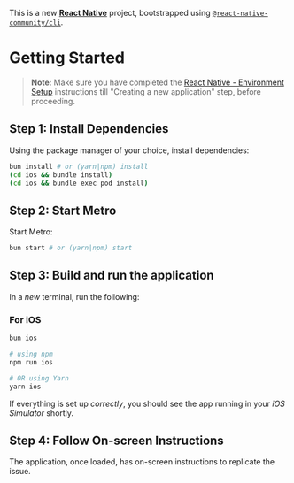 This is a new [**React Native**](https://reactnative.dev) project, bootstrapped using [`@react-native-community/cli`](https://github.com/react-native-community/cli).

# Getting Started

> **Note**: Make sure you have completed the [React Native - Environment Setup](https://reactnative.dev/docs/environment-setup) instructions till "Creating a new application" step, before proceeding.

## Step 1: Install Dependencies

Using the package manager of your choice, install dependencies:

```bash
bun install # or (yarn|npm) install
(cd ios && bundle install)
(cd ios && bundle exec pod install)
```

## Step 2: Start Metro

Start Metro:

```bash
bun start # or (yarn|npm) start
```

## Step 3: Build and run the application

In a _new_ terminal, run the following:

### For iOS

```bash
bun ios

# using npm
npm run ios

# OR using Yarn
yarn ios
```

If everything is set up _correctly_, you should see the app running in your _iOS Simulator_ shortly.

## Step 4: Follow On-screen Instructions

The application, once loaded, has on-screen instructions to replicate the issue.
